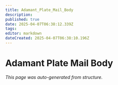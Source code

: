 ```yaml
---
title: Adamant_Plate_Mail_Body
description: 
published: true
date: 2025-04-07T06:38:12.339Z
tags: 
editor: markdown
dateCreated: 2025-04-07T06:38:10.196Z
---
```


# Adamant Plate Mail Body

*This page was auto-generated from structure.*
